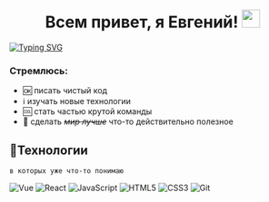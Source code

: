 <h1 align="center">Всем привет, я Евгений!</a> 
<img src="https://github.com/blackcater/blackcater/raw/main/images/Hi.gif" height="32"/></h1>
<a href="https://git.io/typing-svg"><img src="https://readme-typing-svg.herokuapp.com?font=Fira+Code&pause=1000&width=435&lines=%D0%9E%D1%82%D0%BA%D1%80%D1%8B%D0%B2%D0%B0%D1%8E+%D0%B4%D0%BB%D1%8F+%D1%81%D0%B5%D0%B1%D1%8F+%D0%BC%D0%B8%D1%80+%D1%84%D1%80%D0%BE%D0%BD%D1%82%D0%B5%D0%BD%D0%B4%D0%B0..." alt="Typing SVG" /></a>

### Стремлюсь:
- :ok: писать чистый код 
- :information_source: изучать новые технологии
- :cool: стать частью крутой команды
- :arrows_counterclockwise: сделать ~~_мир лучше_~~ что-то действительно полезное

## :hammer:Технологии

`в которых уже что-то понимаю`

![Vue](https://img.shields.io/badge/vue.js-%234FC08D.svg?style=for-the-badge&logo=vue.js&logoColor=white) ![React](https://img.shields.io/badge/react-%2320232a.svg?style=for-the-badge&logo=react&logoColor=%2361DAFB) ![JavaScript](https://img.shields.io/badge/javascript-%23323330.svg?style=for-the-badge&logo=javascript&logoColor=%23F7DF1E) ![HTML5](https://img.shields.io/badge/html5-%23E34F26.svg?style=for-the-badge&logo=html5&logoColor=white) ![CSS3](https://img.shields.io/badge/css3-%231572B6.svg?style=for-the-badge&logo=css3&logoColor=white) ![Git](https://img.shields.io/badge/git-%23F05033.svg?style=for-the-badge&logo=git&logoColor=white)
